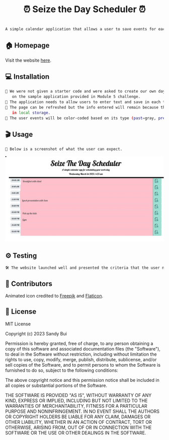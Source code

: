 <h1 align="center">⏰ Seize the Day Scheduler ⏰</h1>

```sh

A simple calendar application that allows a user to save events for each hour of the day.

```

## 🏠 Homepage

Visit the website [here](https://stbuiemory.github.io/Seize-The-Day-Scheduler/).


## 💻 Installation

```sh
🔹 We were not given a starter code and were asked to create our own day scheduler based 
   on the sample application provided in Module 5 challenge.
🔹 The application needs to allow users to enter text and save in each time slot. 
🔹 The page can be refreshed but the info entered will remain because they are recorded 
   in local storage.
🔹 The user events will be color-coded based on its type (past=gray, present=green, future=pink).
```
## 🎬 Usage

```sh
🤩 Below is a screenshot of what the user can expect.
```
![Screenshot of the final product](./assets/Screenshot%20of%20Scheduler.jpg)

## ⚙️ Testing

```sh
🛠️ The website launched well and presented the criteria that the user needs.
```

## 🤝 Contributors

Animated icon credited to [Freepik](https://www.freepik.com) and [Flaticon](https://www.flaticon.com/).

## 📝 License

MIT License

Copyright (c) 2023 Sandy Bui

Permission is hereby granted, free of charge, to any person obtaining a copy of this software and associated documentation files (the "Software"), to deal in the Software without restriction, including without limitation the rights to use, copy, modify, merge, publish, distribute, sublicense, and/or sell copies of the Software, and to permit persons to whom the Software is furnished to do so, subject to the following conditions:

The above copyright notice and this permission notice shall be included in all copies or substantial portions of the Software.

THE SOFTWARE IS PROVIDED "AS IS", WITHOUT WARRANTY OF ANY KIND, EXPRESS OR IMPLIED, INCLUDING BUT NOT LIMITED TO THE WARRANTIES OF MERCHANTABILITY, FITNESS FOR A PARTICULAR PURPOSE AND NONINFRINGEMENT. IN NO EVENT SHALL THE AUTHORS OR COPYRIGHT HOLDERS BE LIABLE FOR ANY CLAIM, DAMAGES OR OTHER LIABILITY, WHETHER IN AN ACTION OF CONTRACT, TORT OR OTHERWISE, ARISING FROM, OUT OF OR IN CONNECTION WITH THE SOFTWARE OR THE USE OR OTHER DEALINGS IN THE SOFTWARE.
